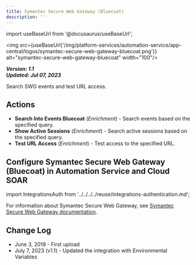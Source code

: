 ```yaml
---
title: Symantec Secure Web Gateway (Bluecoat)
description: ''
---
```

import useBaseUrl from '@docusaurus/useBaseUrl';

<img src={useBaseUrl('/img/platform-services/automation-service/app-central/logos/symantec-secure-web-gateway-bluecoat.png')} alt="symantec-secure-web-gateway-bluecoat" width="100"/>

***Version: 1.1  
Updated: Jul 07, 2023***

Search SWG events and test URL access.

## Actions

* **Search Into Events Bluecoat** (*Enrichment*) - Search events based on the specified query.
* **Show Active Sessions** (*Enrichment*) - Search active sessions based on the specified query.
* **Test URL Access** (*Enrichment*) - Test access to the specified URL.

## Configure Symantec Secure Web Gateway (Bluecoat) in Automation Service and Cloud SOAR

import IntegrationsAuth from '../../../../reuse/integrations-authentication.md';

<IntegrationsAuth/>

For information about Symantec Secure Web Gateway, see [Symantec Secure Web Gateway documentation](https://techdocs.broadcom.com/us/en/symantec-security-software/web-and-network-security/cloud-swg/help.html).

## Change Log

* June 3, 2019 - First upload
* July 7, 2023 (v1.1) - Updated the integration with Environmental Variables
